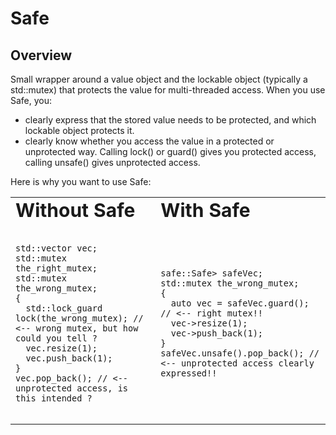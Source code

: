 # Safe
## Overview
Small wrapper around a value object and the lockable object (typically a std::mutex) that protects the value for multi-threaded access. When you use Safe, you:
* clearly express that the stored value needs to be protected, and which lockable object protects it.
* clearly know whether you access the value in a protected or unprotected way. Calling lock() or guard() gives you protected access, calling unsafe() gives unprotected access.

Here is why you want to use Safe:
<table border="0">
 <tr>
    <td><b style="font-size:30px">Without Safe</b></td>
    <td><b style="font-size:30px">With Safe</b></td>
 </tr>
 <tr>
    <td><pre><code class="language-c++">
std::vector<int> vec;
std::mutex the_right_mutex;
std::mutex the_wrong_mutex;
{
  std::lock_guard<std::mutex> lock(the_wrong_mutex); // <-- wrong mutex, but how could you tell ?
  vec.resize(1);
  vec.push_back(1);
}
vec.pop_back(); // <-- unprotected access, is this intended ?
    </code></pre></td>
    <td><pre><code class="language-c++">
safe::Safe<std::vector<int>> safeVec;
std::mutex the_wrong_mutex;
{
  auto vec = safeVec.guard(); // <-- right mutex!!
  vec->resize(1);
  vec->push_back(1);
}
safeVec.unsafe().pop_back(); // <-- unprotected access clearly expressed!!
    </code></pre></td>
 </tr>
</table>
